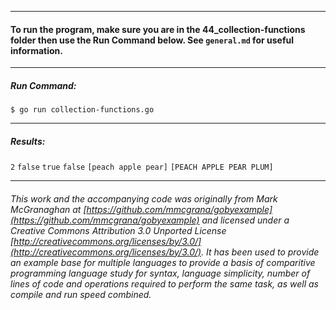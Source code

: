 ___
#### To run the program, make sure you are in the 44_collection-functions folder then use the Run Command below. See `general.md` for useful information.
___
##### Run Command:

`$ go run collection-functions.go`
___
##### Results:

`2`
`false`
`true`
`false`
`[peach apple pear]`
`[PEACH APPLE PEAR PLUM]`
___

###### This work and the accompanying code was originally from Mark McGranaghan at [https://github.com/mmcgrana/gobyexample](https://github.com/mmcgrana/gobyexample) and licensed under a Creative Commons Attribution 3.0 Unported License [http://creativecommons.org/licenses/by/3.0/](http://creativecommons.org/licenses/by/3.0/). It has been used to provide an example base for multiple languages to provide a basis of comparitive programming language study for syntax, language simplicity, number of lines of code and operations required to perform the same task, as well as compile and run speed combined.
